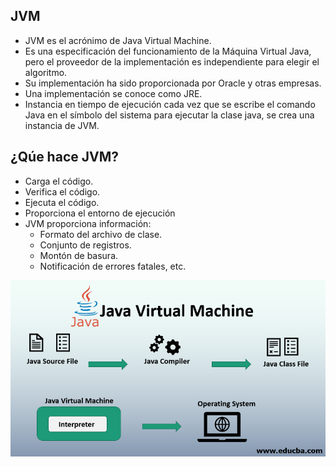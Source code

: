 ## JVM

- JVM es el acrónimo de Java Virtual Machine.
- Es una especificación del funcionamiento de la Máquina Virtual Java, pero el proveedor de la implementación es independiente para elegir el algoritmo.
- Su implementación ha sido proporcionada por Oracle y otras empresas.
- Una implementación se conoce como JRE.
- Instancia en tiempo de ejecución cada vez que se escribe el comando Java en el símbolo del sistema para ejecutar la clase java, se crea una instancia de JVM.

## ¿Qúe hace JVM?

- Carga el código.
- Verifica el código.
- Ejecuta el código.
- Proporciona el entorno de ejecución
- JVM proporciona información:
    - Formato del archivo de clase.
    - Conjunto de registros.
    - Montón de basura.
    - Notificación de errores fatales, etc.

![img1_png](img1.png)